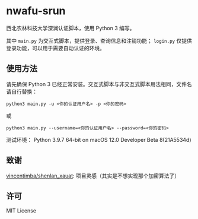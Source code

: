 # nwafu-srun
西北农林科技大学深澜认证脚本，使用 Python 3 编写。

其中 `main.py` 为交互式脚本，提供登录、查询信息和注销功能； `login.py` 仅提供登录功能，可以用于需要自动认证的环境。

## 使用方法

请先确保 Python 3 已经正常安装。交互式脚本与非交互式脚本用法相同，文件名请自行替换：

`python3 main.py -u <你的认证用户名> -p <你的密码>`

或

`python3 main.py --username=<你的认证用户名> --password=<你的密码>`

测试环境： Python 3.9.7 64-bit on macOS 12.0 Developer Beta 8(21A5534d)

## 致谢

[vincentimba/shenlan_xauat](https://github.com/vincentimba/shenlan_xauat): 项目灵感（其实是不想实现那个加密算法了）

## 许可

MIT License
